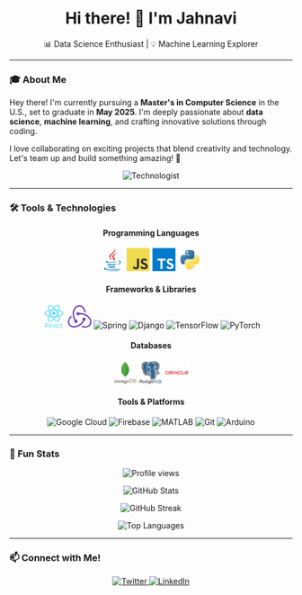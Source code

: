 <div align="center">
  <h1>Hi there! 👋 I'm Jahnavi</h1>
  <p> 📊 Data Science Enthusiast | 💡 Machine Learning Explorer</p>
</div>

---

### 🎓 About Me

Hey there! I'm currently pursuing a **Master's in Computer Science** in the U.S., set to graduate in **May 2025**. I'm deeply passionate about **data science**, **machine learning**, and crafting innovative solutions through coding.  

I love collaborating on exciting projects that blend creativity and technology. Let's team up and build something amazing! 🚀

<div align="center">
  <img src="https://raw.githubusercontent.com/Tarikul-Islam-Anik/Telegram-Animated-Emojis/main/People/Technologist.webp" alt="Technologist" width="80" height="80" />
</div>

---

### 🛠️ Tools & Technologies

<div align="center">
  <h4>Programming Languages</h4>
  <p>
    <img src="https://raw.githubusercontent.com/devicons/devicon/master/icons/java/java-original.svg" alt="Java" width="42" height="42" />
    <img src="https://raw.githubusercontent.com/devicons/devicon/master/icons/javascript/javascript-original.svg" alt="JavaScript" width="42" height="42" />
    <img src="https://raw.githubusercontent.com/devicons/devicon/master/icons/typescript/typescript-original.svg" alt="TypeScript" width="42" height="42" />
    <img src="https://raw.githubusercontent.com/devicons/devicon/master/icons/python/python-original.svg" alt="Python" width="42" height="42" />
  </p>
  <h4>Frameworks & Libraries</h4>
  <p>
    <img src="https://raw.githubusercontent.com/devicons/devicon/master/icons/react/react-original-wordmark.svg" alt="React" width="42" height="42" />
    <img src="https://raw.githubusercontent.com/devicons/devicon/master/icons/redux/redux-original.svg" alt="Redux" width="42" height="42" />
    <img src="https://www.vectorlogo.zone/logos/springio/springio-icon.svg" alt="Spring" width="42" height="42" />
    <img src="https://cdn.worldvectorlogo.com/logos/django.svg" alt="Django" width="42" height="42" />
    <img src="https://www.vectorlogo.zone/logos/tensorflow/tensorflow-icon.svg" alt="TensorFlow" width="42" height="42" />
    <img src="https://www.vectorlogo.zone/logos/pytorch/pytorch-icon.svg" alt="PyTorch" width="42" height="42" />
  </p>
  <h4>Databases</h4>
  <p>
    <img src="https://raw.githubusercontent.com/devicons/devicon/master/icons/mongodb/mongodb-original-wordmark.svg" alt="MongoDB" width="42" height="42" />
    <img src="https://raw.githubusercontent.com/devicons/devicon/master/icons/postgresql/postgresql-original-wordmark.svg" alt="PostgreSQL" width="42" height="42" />
    <img src="https://raw.githubusercontent.com/devicons/devicon/master/icons/oracle/oracle-original.svg" alt="Oracle" width="42" height="42" />
  </p>
  <h4>Tools & Platforms</h4>
  <p>
    <img src="https://www.vectorlogo.zone/logos/google_cloud/google_cloud-icon.svg" alt="Google Cloud" width="42" height="42" />
    <img src="https://www.vectorlogo.zone/logos/firebase/firebase-icon.svg" alt="Firebase" width="42" height="42" />
    <img src="https://upload.wikimedia.org/wikipedia/commons/2/21/Matlab_Logo.png" alt="MATLAB" width="42" height="42" />
    <img src="https://www.vectorlogo.zone/logos/git-scm/git-scm-icon.svg" alt="Git" width="42" height="42" />
    <img src="https://cdn.worldvectorlogo.com/logos/arduino-1.svg" alt="Arduino" width="42" height="42" />
  </p>
</div>

---

### 🌟 Fun Stats

<div align="center">
  <p>
    <img src="https://komarev.com/ghpvc/?username=jahnavib26&label=Profile%20views&color=0e75b6&style=flat" alt="Profile views" />
  </p>
  <p>
    <img src="https://github-readme-stats.vercel.app/api?username=jahnavib26&show_icons=true&locale=en" alt="GitHub Stats" />
  </p>
  <p>
    <img src="https://github-readme-streak-stats.herokuapp.com/?user=jahnavib26&" alt="GitHub Streak" />
  </p>
  <p>
    <img src="https://github-readme-stats.vercel.app/api/top-langs?username=jahnavib26&show_icons=true&locale=en&layout=compact" alt="Top Languages" />
  </p>
</div>

---

### 📫 Connect with Me!

<div align="center">
  <p>
    <a href="https://twitter.com/jahnavib26" target="_blank">
      <img src="https://img.shields.io/badge/Twitter-%230f1419?style=for-the-badge&logo=x&logoColor=white" alt="Twitter" />
    </a>
    <a href="https://www.linkedin.com/in/jahnavib26" target="_blank">
      <img src="https://img.shields.io/badge/LinkedIn-%230a77b6?style=for-the-badge&logo=linkedin&logoColor=white" alt="LinkedIn" />
    </a>
  </p>
</div>
